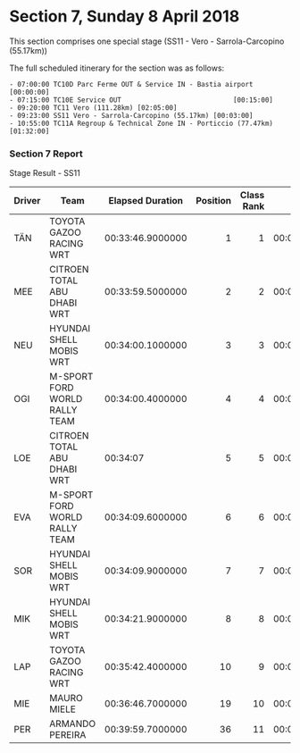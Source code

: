 # Section 7, Sunday 8 April 2018

This section comprises one special stage (SS11 - Vero - Sarrola-Carcopino (55.17km))

The full scheduled itinerary for the section was as follows:

	- 07:00:00 TC10D Parc Ferme OUT & Service IN - Bastia airport  [00:00:00]
	- 07:15:00 TC10E Service OUT                            [00:15:00]
	- 09:20:00 TC11 Vero (111.28km) [02:05:00]
	- 09:23:00 SS11 Vero - Sarrola-Carcopino (55.17km) [00:03:00]
	- 10:55:00 TC11A Regroup & Technical Zone IN - Porticcio (77.47km) [01:32:00]

### Section 7 Report

Stage Result - SS11

|Driver|            Team             |Elapsed Duration|Position|Class Rank|   diffFirst    |    diffPrev    |
|------|-----------------------------|----------------|-------:|---------:|----------------|----------------|
|TÄN   |TOYOTA GAZOO RACING WRT      |00:33:46.9000000|       1|         1|00:00:00        |00:00:00        |
|MEE   |CITROEN TOTAL ABU DHABI WRT  |00:33:59.5000000|       2|         2|00:00:12.6000000|00:00:12.6000000|
|NEU   |HYUNDAI SHELL MOBIS WRT      |00:34:00.1000000|       3|         3|00:00:13.2000000|00:00:00.6000000|
|OGI   |M-SPORT FORD WORLD RALLY TEAM|00:34:00.4000000|       4|         4|00:00:13.5000000|00:00:00.3000000|
|LOE   |CITROEN TOTAL ABU DHABI WRT  |00:34:07        |       5|         5|00:00:20.1000000|00:00:06.6000000|
|EVA   |M-SPORT FORD WORLD RALLY TEAM|00:34:09.6000000|       6|         6|00:00:22.7000000|00:00:02.6000000|
|SOR   |HYUNDAI SHELL MOBIS WRT      |00:34:09.9000000|       7|         7|00:00:23        |00:00:00.3000000|
|MIK   |HYUNDAI SHELL MOBIS WRT      |00:34:21.9000000|       8|         8|00:00:35        |00:00:12        |
|LAP   |TOYOTA GAZOO RACING WRT      |00:35:42.4000000|      10|         9|00:01:55.5000000|00:00:35.9000000|
|MIE   |MAURO MIELE                  |00:36:46.7000000|      19|        10|00:02:59.8000000|00:00:17.5000000|
|PER   |ARMANDO PEREIRA              |00:39:59.7000000|      36|        11|00:06:12.8000000|00:00:01        |



